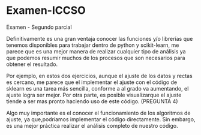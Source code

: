 # Examen-ICCSO
Examen - Segundo parcial 


Definitivamente es una gran ventaja conocer las funciones y/o librerías que tenemos disponibles para trabajar dentro de python y scikit-learn, me parece que es una mejor manera de realizar cualquier tipo de análisis ya que podemos resumir muchos de los procesos que son necesarios para obtener el resultado. 

Por ejemplo, en estos dos ejercicios, aunque el ajuste de los datos y rectas es cercano, me parece que el implementar el ajuste con el código de sklearn es una tarea más sencilla, conforme a al grado va aumentando, el ajuste logra ser mejor. Por otra parte, es posible visualizarque  el ajuste tiende a ser mas pronto haciendo uso de este código.   (PREGUNTA 4)

Algo muy importante es el conocer el funcionamiento de los algoritmos de ajuste, ya que,podríamos implementar el código directamente. Sin embargo, es una mejor práctica realizar el análisis completo de nuestro código.
